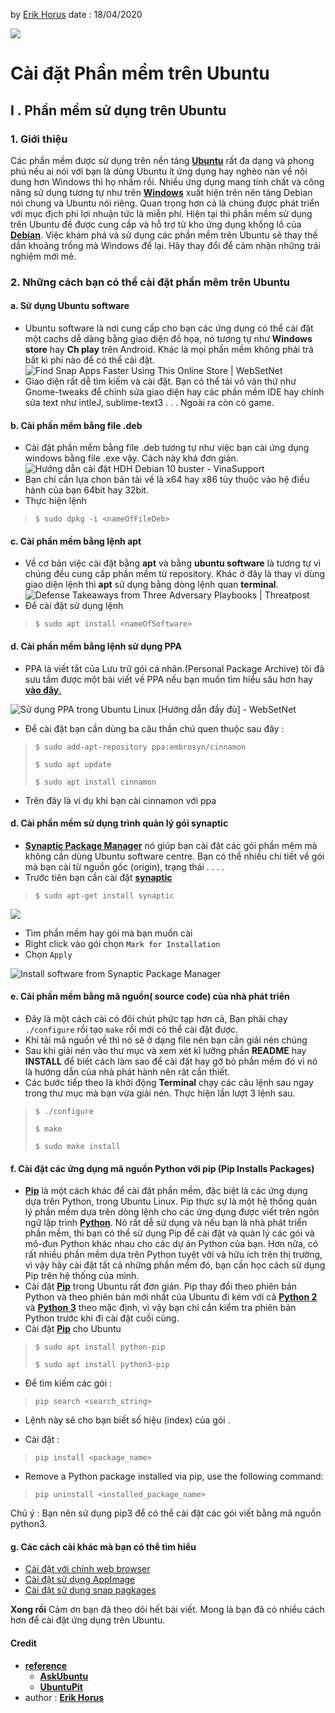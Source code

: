 
by [Erik Horus](https://github.com/ErikHorus1249)
date : 18/04/2020 

![](https://i.imgur.com/eYInexv.png)
#  Cài đặt Phần mềm trên Ubuntu 
## I . Phần mềm sử dụng trên Ubuntu
### 1. Giới thiệu 
  Các phần mềm được sử dụng trên nền tảng [**Ubuntu**](h) rất đa dạng và phong phú nếu ai nói với bạn là dùng Ubuntu ít ứng dụng hay nghèo nàn về nội dung hơn Windows thì họ nhầm rồi. Nhiều ứng dụng mang tính chất và công năng sử dụng tương tự như trên [**Windows**](h) xuất hiện  trên nên tảng Debian nói chung và Ubuntu nói riêng. Quan trọng hơn cả là chúng được phát triển với mục địch phi lợi nhuận tức là miễn phí. Hiện tại thì phần mềm sử dụng trên Ubuntu đề được cung cấp và hỗ trợ từ kho ứng dụng khổng lồ của **[Debian](https://www.debian.org/index.vi.html)**.
Việc khám phá và sử dụng các phần mềm trên Ubuntu sẽ thay thế dần khoảng trống mà Windows để lại. Hãy thay đổi để cảm nhận những trải nghiệm mới mẻ.
 
### 2. Những cách bạn có thể cài đặt phần mêm trên Ubuntu
 #### a. Sử dụng Ubuntu software 
 - Ubuntu software là nơi cung cấp cho bạn các ứng dụng có thể cài đặt một cachs dễ dàng bằng giao diện đồ họa, nó tương tự như **Windows store** hay **Ch play** trên Android. Khác là mọi phần mềm không phải trả bất kì phí nào để có thể cài đặt.
 ![Find Snap Apps Faster Using This Online Store | WebSetNet](https://websetnet.net/vi/wp-content/uploads/2018/07/find-snap-apps-faster-using-this-online-store.jpg)
 - Giao diện rất dễ tìm kiếm và cài đặt. Bạn có thể tải vô vàn thứ như Gnome-tweaks để chỉnh sửa giao diện hay các phần mềm IDE hay chỉnh sửa text như intleJ, sublime-text3 . . . Ngoài ra còn có game. 
#### b. Cài phần mềm bằng file .deb
 - Cài đặt phần mềm bằng file .deb tương tự như việc bạn cài ứng dụng windows bằng file .exe vậy. Cách này khá đơn giản.
 ![Hướng dẫn cài đặt HDH Debian 10 buster - VinaSupport](https://vinasupport.com/uploads/bai-viet/Debian/10/Debian-10.png)
 - Bạn chỉ cần lựa chon bản tải về là x64 hay x86 tùy thuộc vào hệ điều hành của bạn 64bit hay 32bit.
 - Thực hiện lệnh 

>  `$ sudo dpkg -i <nameOfFileDeb>`
#### c. Cài phần mềm bằng lệnh apt
- Về cơ bản việc cài đặt bằng **apt** và bằng **ubuntu software** là tương tự vì chúng đều cung cấp phần mềm từ repository. Khác ở đây là thay vì dùng giao diện lệnh thì **apt** sử dụng bằng dòng lệnh quan **terminal**.
![Defense Takeaways from Three Adversary Playbooks | Threatpost](https://media.threatpost.com/wp-content/uploads/sites/103/2018/12/21144206/APT-2018-Year-in-review2.jpg)
- Để cài đặt sử dụng lệnh 
> `$ sudo apt install <nameOfSoftware>`
#### d. Cài phần mềm bằng lệnh sử dụng PPA 
- PPA là viết tắt của Lưu trữ gói cá nhân.(Personal Package Archive) tôi đã sưu tầm được một bài viết về PPA nếu bạn muốn tìm hiểu sâu hơn hay [**vào đây**.](./installSoftwarePPA.md)

![Sử dụng PPA trong Ubuntu Linux [Hướng dẫn đầy đủ] - WebSetNet](https://websetnet.b-cdn.net/wp-content/uploads/2019/03/what-is-ppa.png)
- Để cài đặt bạn cần dùng ba câu thần chú quen thuộc sau đây :

> `$ sudo add-apt-repository ppa:embrosyn/cinnamon`
> 
> `$ sudo apt update`
> 
> `$ sudo apt install cinnamon`
-  Trên đây là ví dụ khi bạn cài cinnamon với ppa 
#### d. Cài phần mềm sử dụng trình quản lý gói synaptic
- **[Synaptic Package Manager](https://en.wikipedia.org/wiki/Synaptic_%28software%29)** nó giúp bạn cài đặt các gói phần mêm mà không cần dùng Ubuntu software centre. Bạn có thể nhiều chi tiết về gói mà bạn cài từ nguồn gốc (origin), trạng thái . . . .
- Trước tiên bạn cần cài đặt [**synaptic**](https://en.wikipedia.org/wiki/Synaptic_(software)) 
> `$ sudo apt-get install synaptic`

![](https://i.imgur.com/BWgKbGt.png)
- Tìm phần mềm hay gói mà bạn muốn cài 
- Right click vào gói chọn `Mark for Installation`
- Chọn `Apply`

![Install software from Synaptic Package Manager](https://www.ubuntupit.com/wp-content/uploads/2018/06/Install-software-from-Synaptic-Package-Manager.jpg)
#### e. Cài phần mềm bằng mã nguồn( source code) của nhà phát triển 
- Đây là một cách cài có đôi chút phức tạp hơn cả, Bạn phải chạy `./configure` rồi tạo `make` rồi mới có thể cài đặt được.
- Khí tải mã nguồn về thì nó sẽ ở dạng file nén bạn cần giải nén chúng
- Sau khi giải nén vào thư mục và xem xét kĩ lưỡng phần **README** hay **INSTALL** để biết cách làm sao để cài đặt hay gỡ bỏ phần mềm đó vì nó là hướng dẫn của nhà phát hành nên rât cần thiết.
- Các bước tiếp theo là khởi động **Terminal** chạy các câu lệnh sau ngay trong thư mục mà bạn vừa giải nén. Thực hiện lần lượt 3 lệnh sau.
	

> `$ ./configure`
> 
> `$ make`
> 
> `$ sudo make install`

#### f. Cài đặt các ứng dụng mã nguồn Python với pip (Pip Installs Packages)
- [**Pip**](h) là một cách khác để cài đặt phần mềm, đặc biệt là các ứng dụng dựa trên Python, trong Ubuntu Linux. Pip thực sự là một hệ thống quản lý phần mềm dựa trên dòng lệnh cho các ứng dụng được viết trên ngôn ngữ lập trình [**Python**](h). Nó rất dễ sử dụng và nếu bạn là nhà phát triển phần mềm, thì bạn có thể sử dụng Pip để cài đặt và quản lý các gói và mô-đun Python khác nhau cho các dự án Python của bạn. Hơn nữa, có rất nhiều phần mềm dựa trên Python tuyệt vời và hữu ích trên thị trường, vì vậy hãy cài đặt tất cả những phần mềm đó, bạn cần học cách sử dụng Pip trên hệ thống của mình.
- Cài đặt **[Pip](p)** trong Ubuntu rất đơn giản. Pip thay đổi theo phiên bản Python và theo phiên bản mới nhất của Ubuntu đi kèm với cả **[Python 2](h)** và **[Python 3](h)** theo mặc định, vì vậy bạn chỉ cần kiểm tra phiên bản Python trước khi đi cài đặt cuối cùng.
- Cài đặt **[Pip](p)** cho Ubuntu

	

> `$ sudo apt install python-pip`
> 
> `$ sudo apt install python3-pip`
-   Để tìm kiếm các gói :

> `pip search <search_string>`


- Lệnh này sẽ cho bạn biết số hiệu (index) của gói .

-   Cài đặt :


> `pip install <package_name>`


-   Remove a Python package installed via pip, use the following command:


> `pip uninstall <installed_package_name>`


Chú ý : Bạn nên sử dụng pip3 để có thể cài đặt các gói viết bằng mã nguồn python3.

#### g. Các cách cài khác mà bạn có thể tìm hiểu 
- [Cài đặt với chính web browser](h)
- [Cài đặt sử dụng AppImage](h)
- [Cài đặt sử dụng snap pagkages](h)

**Xong rồi**
Cảm ơn bạn đã theo dõi hết bài viết. Mong là bạn đã có nhiều cách hơn để cài đặt ứng dụng trên Ubuntu.
#### Credit 
- [**reference**]() 
	- [**AskUbuntu**](https://askubuntu.com/questions/766900/mysql-doesnt-ask-for-root-password-when-installing) 
	- [**UbuntuPit**](https://www.ubuntupit.com/how-to-install-software-in-ubuntu-linux-a-complete-guide-for-newbie/)
- author : [**Erik Horus**](https://github.com/ErikHorus1249)





